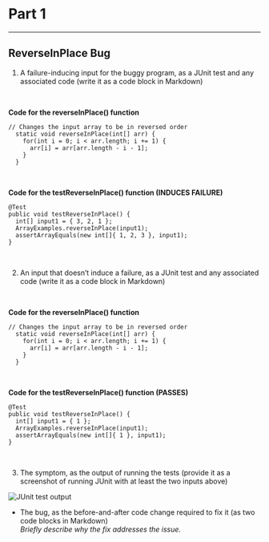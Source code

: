 # Part 1 #
---

## ReverseInPlace Bug ##

1. A failure-inducing input for the buggy program, as a JUnit test and any associated code (write it as a code block in Markdown)
<br />

**Code for the reverseInPlace() function**

```
// Changes the input array to be in reversed order
  static void reverseInPlace(int[] arr) {
    for(int i = 0; i < arr.length; i += 1) {
      arr[i] = arr[arr.length - i - 1];
    }
  }
```
<br />

**Code for the testReverseInPlace() function (INDUCES FAILURE)**

```
@Test 
public void testReverseInPlace() {
  int[] input1 = { 3, 2, 1 };
  ArrayExamples.reverseInPlace(input1);
  assertArrayEquals(new int[]{ 1, 2, 3 }, input1);
}
```
<br />

2. An input that doesn’t induce a failure, as a JUnit test and any associated code (write it as a code block in Markdown)
<br />

**Code for the reverseInPlace() function**

```
// Changes the input array to be in reversed order
  static void reverseInPlace(int[] arr) {
    for(int i = 0; i < arr.length; i += 1) {
      arr[i] = arr[arr.length - i - 1];
    }
  }
```
<br />

**Code for the testReverseInPlace() function (PASSES)**

```
@Test 
public void testReverseInPlace() {
  int[] input1 = { 1 };
  ArrayExamples.reverseInPlace(input1);
  assertArrayEquals(new int[]{ 1 }, input1);
}
```
<br />

3. The symptom, as the output of running the tests (provide it as a screenshot of running JUnit with at least the two inputs above)

![JUnit test output](Lab3Step1#3.png)
<br />

- The bug, as the before-and-after code change required to fix it (as two code blocks in Markdown) <br />
_Briefly describe why the fix addresses the issue._
